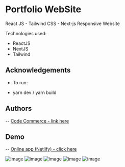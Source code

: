 # Portfolio WebSite

React JS - Tailwind CSS - Next-js
Responsive Website

Technologies used:

- ReactJS
- NextJS
- Tailwind

## Acknowledgements

- To run:

- yarn dev / yarn build

## Authors

-- [ Code Commerce - link here ](https://www.youtube.com/watch?v=CMx51wpd7g4&t=166s)

## Demo

-- [Online app (Netlify) - click here](https://sparkling-biscotti-552af8.netlify.app/#contact)

![image](https://user-images.githubusercontent.com/63982700/208564557-923cb8cc-82ba-42df-93c3-f83c5111cbbc.png)
![image](https://user-images.githubusercontent.com/63982700/208564584-64cb80e6-c7fb-4347-b73d-97a53d37d568.png)
![image](https://user-images.githubusercontent.com/63982700/208564599-b304da9b-ebf0-4097-be06-f840fd630ea3.png)
![image](https://user-images.githubusercontent.com/63982700/208564616-6e506629-81ee-4e92-8688-f146e3247c40.png)
![image](https://user-images.githubusercontent.com/63982700/208564636-bc8cbff8-9d33-479a-8302-b4c2194ee75a.png)
